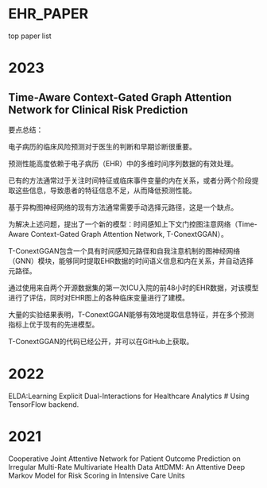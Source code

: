# EHR_PAPER
top paper list

# 2023
## Time-Aware Context-Gated Graph Attention Network for Clinical Risk Prediction
要点总结：

电子病历的临床风险预测对于医生的判断和早期诊断很重要。

预测性能高度依赖于电子病历（EHR）中的多维时间序列数据的有效处理。

已有的方法通常过于关注时间特征或临床事件变量的内在关系，或者分两个阶段提取这些信息，导致患者的特征信息不足，从而降低预测性能。

基于异构图神经网络的现有方法通常需要手动选择元路径，这是一个缺点。

为解决上述问题，提出了一个新的模型：时间感知上下文门控图注意网络（Time-Aware Context-Gated Graph Attention Network, T-ConextGGAN）。

T-ConextGGAN包含一个具有时间感知元路径和自我注意机制的图神经网络（GNN）模块，能够同时提取EHR数据的时间语义信息和内在关系，并自动选择元路径。

通过使用来自两个开源数据集的第一次ICU入院的前48小时的EHR数据，对该模型进行了评估，同时对EHR图上的各种临床变量进行了建模。

大量的实验结果表明，T-ConextGGAN能够有效地提取信息特征，并在多个预测指标上优于现有的先进模型。

T-ConextGGAN的代码已经公开，并可以在GitHub上获取。

# 2022
ELDA:Learning Explicit Dual-Interactions for Healthcare Analytics # Using TensorFlow backend.

# 2021 

Cooperative Joint Attentive Network for Patient Outcome Prediction on Irregular Multi-Rate Multivariate Health Data
AttDMM: An Attentive Deep Markov Model for Risk Scoring in Intensive Care Units
